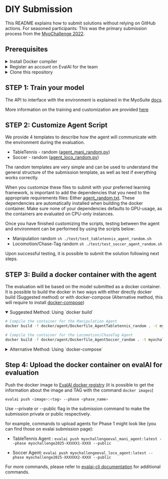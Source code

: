 # DIY Submission
This README explains how to submit solutions without relying on GitHub actions. For seasoned participants: This was the primary submission process from the [MyoChallenge 2022](https://github.com/ET-BE/myoChallengeEval).

## Prerequisites
<details closed>
<summary>Install Docker compiler</summary>

Install docker following the [instructions](https://docs.docker.com/get-docker/). Once installed, you can compile the docker containers for the 2 agents with the following scripts:

Note: Do not use `sudo` privileges, rather manage Docker as a [non-root user](https://docs.docker.com/engine/install/linux-postinstall/). Building the docker with root privileges might cause problems during the evalai submission.
</details>

<details closed>
<summary>Register an account on EvalAI for the team</summary>

Install EvalAI Command Line Interface (*evalai-cli*)
```bash
pip install "evalai>=1.3.13"
```

You might need to install evalai dependencies first:

```bash
sudo apt-get install libxml2-dev libxslt-dev
```

[⚠️ IMPORTANT ⚠️] Each team needs to be registered to obtain a specific token to identify it (see [instructions](https://evalai.readthedocs.io/en/latest/participate.html)). After registration, it is possible to add the EvalAI account token to via evalai-cli (full list of commands [here](https://cli.eval.ai/)) with the following command:
``` bash
# Register the tocken to identify your contribution
evalai set_token <your EvalAI participant token>
# Test that the registration was successful. MyoChallenge needs to be in the list returned
evalai challenges --participant
```

</details>

<details closed>
<summary>Clone this repository </summary>

Clone this repository to have access to all needed files:
```bash
# Clone the repository
git clone https://github.com/MyoHub/myochallenge_2025eval.git
# Enter into the root path
cd myochallenge_2025eval
# Install dependencies and tests
source ./setup.sh
```
</details>

## STEP 1: Train your model
The API to interface with the environment is explained in the MyoSuite [docs](https://myosuite.readthedocs.io/en/latest/).

More information on the training and customization are provided [here](./agent/TrainingPolicies.md)

<!-- For this challenge you might want to try the `myoChallengeSoccerP1-v0` for a quick test of training a policy (it should take ~2h on a regular laptop) and test the evaluation process. -->

## STEP 2: Customize Agent Script
We provide 4 templates to describe how the agent will communicate with the environment during the evaluation.
-  TableTennis - random ([agent_mani_random.py](../agent/agent_tabletennis_random.py))
-  Soccer - random ([agent_loco_random.py](../agent/agent_soccer_random.py))

The random templates are very simple and can be used to understand the general structure of the submission template, as well as test if everything works correctly.

When you customize these files to submit with your preferred learning framework, is important to add the dependencies that you need to the appropriate requirements files: Either  [agent_random.txt](../requirements/agent_random.txt). These dependencies are automatically installed when building the docker container.
Make sure none of your dependencies defaults to GPU-usage, as the containers are evaluated on CPU-only instances.

Once you have finished customizing the scripts, testing between the agent and environment can be performed by using the scripts below:
- Manipulation random `sh ./test/test_tabletennis_agent_random.sh`
- Locomotion/Chase-Tag random `sh ./test/test_soccer_agent_random.sh`

Upon successful testing, it is possible to submit the solution following next steps.

## STEP 3: Build a docker container with the agent
The evaluation will be based on the model submitted as a docker container. It is possible to build the docker in two ways with either directly docker build (Suggested method) or with docker-compose (Alternative method, this will require to install [docker-compose](https://docs.docker.com/compose/install/))
<details open>
<summary>Suggested Method: Using `docker build`</summary>

``` bash
# Compile the container for the Manipulation Agent
docker build -f docker/agent/Dockerfile_AgentTabletennis_random . -t myochallengeeval_tabletennis_agent

# Compile the container for the Locomotion/ChaseTag Agent
docker build -f docker/agent/Dockerfile_AgentSoccer_random . -t myochallengeeval_soccer_agent
```
</details>

<details close>
<summary>Alternative Method: Using `docker-compose`</summary>


``` bash
# Compile the container for the Table Tennis Agent
docker-compose -f docker-compose-TabletennisAgent.yml up --build

# Compile the container for the Soccer Agent
docker-compose -f docker-compose-SoccerAgent.yml up --build
```
</br>
</details>

## Step 4: Upload the docker container on evalAI for evaluation

Push the docker image to [EvalAI docker registry](https://eval.ai/web/challenges/challenge-page/2373/submission) (it is possible to get the information about the image and TAG with the command `docker images`)

```bash
evalai push <image>:<tag> --phase <phase_name>
```
Use --private or --public flag in the submission command to make the submission private or public respectively.

for example, commands to upload agents for Phase 1 might look like (you can find those on evalai submission page):
- TableTennis Agent : `evalai push myochallengeeval_mani_agent:latest --phase myochallenge2025-XXXXX1-XXXX --public`

- Soccer Agent: `evalai push myochallengeeval_loco_agent:latest --phase myochallenge2025-XXXXXX2-XXXX --public`

<!-- and, for Phase 2 might look like:

- Manipulation Agent : `evalai push Dockerfile_Mani:latest --phase myochallenge2023-maniphase2-2105 --public`

- Locomotion/Chase-Tag Agent: `evalai push Dockerfile_Loco:latest --phase myochallenge2023-locophase2-2105 --public`
 -->

For more commands, please refer to [evalai-cli documentation](https://cli.eval.ai/) for additional commands.
